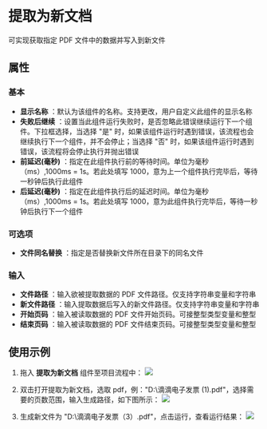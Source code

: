# 提取为新文档

可实现获取指定 PDF 文件中的数据并写入到新文件

## 属性

### 基本

- **显示名称** ：默认为该组件的名称。支持更改，用户自定义此组件的显示名称
- **失败后继续** ：设置当此组件运行失败时，是否忽略此错误继续运行下一个组件。下拉框选择，当选择 "是" 时，如果该组件运行时遇到错误，该流程也会继续执行下一个组件，并不会停止；当选择 "否" 时，如果该组件运行时遇到错误，该流程将会停止执行并抛出错误
- **前延迟(毫秒)** ：指定在此组件执行前的等待时间。单位为毫秒（ms）,1000ms = 1s。若此处填写 1000，意为上一个组件执行完毕后，等待一秒钟后执行此组件
- **后延迟(毫秒)** ：指定在此组件执行后的延迟时间。单位为毫秒（ms）,1000ms = 1s。若此处填写 1000，意为此组件执行完毕后，等待一秒钟后执行下一个组件

### 可选项

- **文件同名替换** ：指定是否替换新文件所在目录下的同名文件

### 输入

- **文件路径** ：输入欲被提取数据的 PDF 文件路径。仅支持字符串变量和字符串
- **新文件路径** ：输入提取数据后写入的新文件路径。仅支持字符串变量和字符串
- **开始页码** ：输入被读取数据的 PDF 文件开始页码。可接整型类型变量和整型
- **结束页码** ：输入被读取数据的 PDF 文件结束页码。可接整型类型变量和整型

## 使用示例

1. 拖入 **提取为新文档** 组件至项目流程中：
![](https://docimages.blob.core.chinacloudapi.cn/images/Activities/ExtractToNewFile_1.png)

2. 双击打开提取为新文档，选取 pdf，例："D:\\滴滴电子发票 (1).pdf"，选择需要的页数范围，输入生成路径，如下图所示：
![](https://docimages.blob.core.chinacloudapi.cn/images/Activities/ExtractToNewFile_2.png)

3. 生成新文件为 "D:\\滴滴电子发票（3）.pdf"，点击运行，查看运行结果：
![](https://docimages.blob.core.chinacloudapi.cn/images/Activities/ExtractToNewFile_3.png)